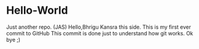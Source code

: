 # Hello-World
Just another repo. (JAS)
Hello,Bhrigu Kansra this side.
This is my first ever commit to GitHub
This commit is done just to understand how git works.
Ok bye
;)
